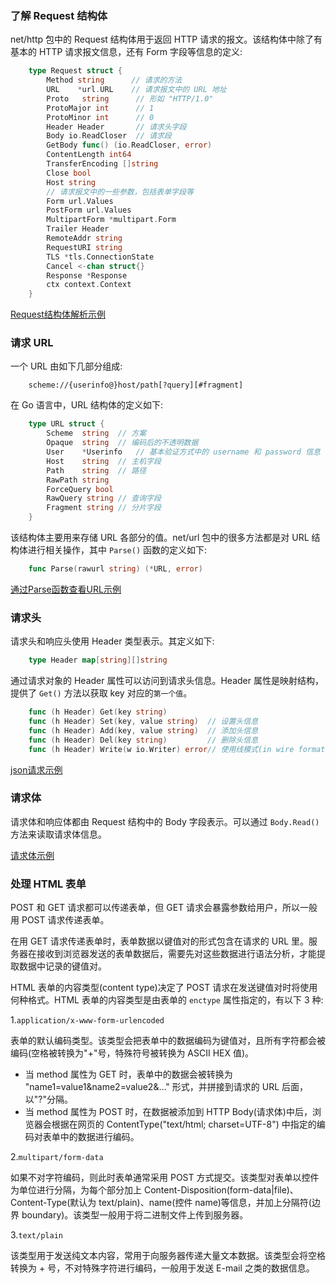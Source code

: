 
### 了解 Request 结构体

net/http 包中的 Request 结构体用于返回 HTTP 请求的报文。该结构体中除了有基本的 HTTP 请求报文信息，还有 Form 字段等信息的定义:
```go
    type Request struct {
        Method string      // 请求的方法
        URL    *url.URL    // 请求报文中的 URL 地址
        Proto   string      // 形如 "HTTP/1.0"
        ProtoMajor int      // 1
        ProtoMinor int      // 0
        Header Header       // 请求头字段
        Body io.ReadCloser  // 请求段
        GetBody func() (io.ReadCloser, error)
        ContentLength int64
        TransferEncoding []string
        Close bool
        Host string
        // 请求报文中的一些参数，包括表单字段等
        Form url.Values
        PostForm url.Values
        MultipartForm *multipart.Form
        Trailer Header
        RemoteAddr string
        RequestURI string
        TLS *tls.ConnectionState
        Cancel <-chan struct{}
        Response *Response
        ctx context.Context
    }
```

[Request结构体解析示例](t/02_Request.go)


### 请求 URL

一个 URL 由如下几部分组成:
```url
    scheme://{userinfo@}host/path[?query][#fragment]
```

在 Go 语言中，URL 结构体的定义如下:
```go
    type URL struct {
        Scheme  string  // 方案
        Opaque  string  // 编码后的不透明数据
        User    *Userinfo   // 基本验证方式中的 username 和 password 信息
        Host    string  // 主机字段
        Path    string  // 路径
        RawPath string
        ForceQuery bool
        RawQuery string // 查询字段
        Fragment string // 分片字段
    }
```
该结构体主要用来存储 URL 各部分的值。net/url 包中的很多方法都是对 URL 结构体进行相关操作，其中 `Parse()` 函数的定义如下:
```go
    func Parse(rawurl string) (*URL, error)
```

[通过Parse函数查看URL示例](t/02_parse_url.go)


### 请求头

请求头和响应头使用 Header 类型表示。其定义如下:
```go
    type Header map[string][]string
```
通过请求对象的 Header 属性可以访问到请求头信息。Header 属性是映射结构，提供了 `Get()` 方法以获取 key 对应的`第一个值`。
```go
    func (h Header) Get(key string)
    func (h Header) Set(key, value string)  // 设置头信息
    func (h Header) Add(key, value string)  // 添加头信息
    func (h Header) Del(key string)         // 删除头信息
    func (h Header) Write(w io.Writer) error// 使用线模式(in wire format) 写头信息
```

[json请求示例](t/02_Header_json.go)


### 请求体

请求体和响应体都由 Request 结构中的 Body 字段表示。可以通过 `Body.Read()` 方法来读取请求体信息。

[请求体示例](t/02_Request_Body.go)


### 处理 HTML 表单

POST 和 GET 请求都可以传递表单，但 GET 请求会暴露参数给用户，所以一般用 POST 请求传递表单。

在用 GET 请求传递表单时，表单数据以键值对的形式包含在请求的 URL 里。服务器在接收到浏览器发送的表单数据后，需要先对这些数据进行语法分析，才能提取数据中记录的键值对。

HTML 表单的内容类型(content type)决定了 POST 请求在发送键值对时将使用何种格式。HTML 表单的内容类型是由表单的 `enctype` 属性指定的，有以下 3 种:

1.`application/x-www-form-urlencoded`

表单的默认编码类型。该类型会把表单中的数据编码为键值对，且所有字符都会被编码(空格被转换为"+"号，特殊符号被转换为 ASCII HEX 值)。
- 当 method 属性为 GET 时，表单中的数据会被转换为 "name1=value1&name2=value2&..." 形式，并拼接到请求的 URL 后面，以"?"分隔。
- 当 method 属性为 POST 时，在数据被添加到 HTTP Body(请求体)中后，浏览器会根据在网页的 ContentType("text/html; charset=UTF-8") 中指定的编码对表单中的数据进行编码。

2.`multipart/form-data`

如果不对字符编码，则此时表单通常采用 POST 方式提交。该类型对表单以控件为单位进行分隔，为每个部分加上 Content-Disposition(form-data|file)、Content-Type(默认为 text/plain)、name(控件 name)等信息，并加上分隔符(边界 boundary)。该类型一般用于将二进制文件上传到服务器。

3.`text/plain`

该类型用于发送纯文本内容，常用于向服务器传递大量文本数据。该类型会将空格转换为 + 号，不对特殊字符进行编码，一般用于发送 E-mail 之类的数据信息。



